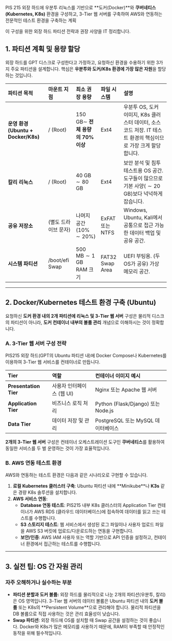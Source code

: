 PIS 215 외장 하드에 우분투 리눅스를 기반으로 **도커(Docker)**와 **쿠버네티스(Kubernetes, K8s)** 환경을 구성하고, 3-Tier 웹 서버를 구축하여 $\text{AWS}$와 연동하는 전문적인 테스트 환경을 구축하는 계획

이 구성을 위한 외장 하드 파티션 전략과 권장 사양을 $\text{IT}$ 정리합니다.

## 1. 파티션 계획 및 용량 할당

외장 하드를 $\text{GPT}$ 디스크로 구성한다고 가정하고, 요청하신 환경을 수용하기 위한 3가지 주요 파티션을 설계합니다. 핵심은 **우분투와 도커/K8s 환경에 가장 많은 자원**을 할당하는 것입니다.

| 파티션 목적 | 마운트 지점 | 최소 권장 용량 | 파일 시스템 | 설명 |
| :--- | :--- | :--- | :--- | :--- |
| **운영 환경 (Ubuntu + Docker/K8s)** | $\text{/}$ (Root) | $150\text{ GB} \sim$ **전체 용량의 $70\%$ 이상** | $\text{Ext4}$ | 우분투 $\text{OS}$, 도커 이미지, $\text{K8s}$ 클러스터 데이터, 소스 코드 저장. $\text{IT}$ 테스트 환경의 핵심이므로 가장 크게 할당합니다. |
| **칼리 리눅스** | $\text{/}$ (Root) | $40\text{ GB} \sim 80\text{ GB}$ | $\text{Ext4}$ | 보안 분석 및 침투 테스트용 $\text{OS}$ 공간. 도구들이 많으므로 기본 사양($\sim 20\text{ GB}$)보다 넉넉하게 잡습니다. |
| **공유 저장소** | (별도 드라이브 문자) | 나머지 공간 ($10\% \sim 20\%$) | $\text{ExFAT}$ 또는 $\text{NTFS}$ | $\text{Windows}$, $\text{Ubuntu}$, $\text{Kali}$에서 공통으로 접근 가능한 데이터 백업 및 공유 공간. |
| **시스템 파티션** | $\text{/boot/efi}$ $\text{Swap}$ | $500\text{ MB} \sim 1\text{ GB}$ $\text{RAM}$ 크기 | $\text{FAT32}$ $\text{Swap}$ $\text{Area}$ | $\text{UEFI}$ 부팅용. (두 $\text{OS}$가 공유) 가상 메모리 공간. |

---

## 2. Docker/Kubernetes 테스트 환경 구축 (Ubuntu)

요청하신 **도커 환경 내의 2개 파티션에 리눅스 및 3-Tier 웹 서버** 구성은 물리적 디스크의 파티션이 아니라, **도커 컨테이너 내부의 볼륨 관리** 개념으로 이해하시는 것이 정확합니다.

### A. 3-Tier 웹 서버 구성 전략
$\text{PIS} 215$ 외장 하드($\text{GPT}$의 $\text{Ubuntu}$ 파티션 내)에 $\text{Docker Compose}$나 $\text{Kubernetes}$를 이용하여 3-Tier 웹 서비스를 컨테이너로 만듭니다.

| Tier | 역할 | 컨테이너 이미지 예시 |
| :--- | :--- | :--- |
| **Presentation Tier** | 사용자 인터페이스 (웹 $\text{UI}$) | $\text{Nginx}$ 또는 $\text{Apache}$ 웹 서버 |
| **Application Tier** | 비즈니스 로직 처리 | $\text{Python (Flask/Django)}$ 또는 $\text{Node.js}$ |
| **Data Tier** | 데이터 저장 및 관리 | $\text{PostgreSQL}$ 또는 $\text{MySQL}$ 데이터베이스 |

**2개의 3-Tier 웹 서버** 구성은 컨테이너 오케스트레이션 도구인 **쿠버네티스**를 활용하여 동일한 서비스를 두 벌 운영하는 것이 가장 효율적입니다.

### B. $\text{AWS}$ 연동 테스트 환경
$\text{AWS}$와 연동하는 테스트 환경은 다음과 같은 시나리오로 구현할 수 있습니다.

1.  **로컬 $\text{Kubernetes}$ 클러스터 구축**: $\text{Ubuntu}$ 파티션 내에 **$\text{Minikube}$**나 **$\text{K3s}$** 같은 경량 $\text{K8s}$ 솔루션을 설치합니다.
2.  **$\text{AWS}$ 서비스 연동**:
    * **$\text{Database}$ 연동 테스트**: $\text{PIS} 215$ 내부 $\text{K8s}$ 클러스터의 $\text{Application Tier}$ 컨테이너가 $\text{AWS RDS}$ (클라우드 데이터베이스)에 접속하여 데이터를 읽고 쓰는 테스트를 수행합니다.
    * **$\text{S}3$ 스토리지 테스트**: 웹 서비스에서 생성된 로그 파일이나 사용자 업로드 파일을 $\text{AWS S}3$ 버킷에 업로드/다운로드하는 연동을 구현합니다.
    * **보안/인증**: $\text{AWS IAM}$ 사용자 또는 역할 기반으로 $\text{API}$ 인증을 설정하고, 컨테이너 환경에서 접근하는 테스트를 수행합니다.

---

## 3. 실전 팁: $\text{OS}$ 간 자원 관리

### **자주 오해하거나 실수하는 부분**
* **파티션 분할과 도커 볼륨:** 외장 하드를 물리적으로 나눈 2개의 파티션(우분투, 칼리)은 $\text{OS}$ 영역입니다. 3-Tier 웹 서버의 데이터 볼륨은 $\text{Ubuntu}$ 파티션 내의 **도커 볼륨** 또는 $\text{K8s}$의 **$\text{Persistent Volume}$**으로 관리해야 합니다. 물리적 파티션을 $\text{DB}$ 볼륨으로 직접 사용하는 것은 관리 효율성이 낮습니다.
* **$\text{Swap}$ 파티션**: 외장 하드에 $\text{OS}$를 설치할 때 $\text{Swap}$ 공간을 설정하는 것이 좋습니다. $\text{Docker}$와 $\text{K8s}$가 많은 메모리를 사용하기 때문에, $\text{RAM}$이 부족할 때 안정적인 동작을 위해 필수적입니다.
